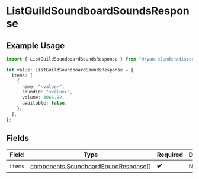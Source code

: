 # ListGuildSoundboardSoundsResponse

## Example Usage

```typescript
import { ListGuildSoundboardSoundsResponse } from "@ryan.blunden/discord-sdk/models/components";

let value: ListGuildSoundboardSoundsResponse = {
  items: [
    {
      name: "<value>",
      soundId: "<value>",
      volume: 3066.82,
      available: false,
    },
  ],
};
```

## Fields

| Field                                                                                      | Type                                                                                       | Required                                                                                   | Description                                                                                |
| ------------------------------------------------------------------------------------------ | ------------------------------------------------------------------------------------------ | ------------------------------------------------------------------------------------------ | ------------------------------------------------------------------------------------------ |
| `items`                                                                                    | [components.SoundboardSoundResponse](../../models/components/soundboardsoundresponse.md)[] | :heavy_check_mark:                                                                         | N/A                                                                                        |